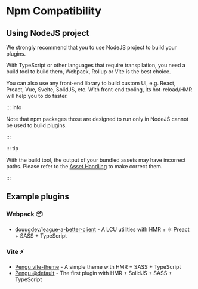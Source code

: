 # Npm Compatibility

## Using NodeJS project

We strongly recommend that you to use NodeJS project to build your plugins.

With TypeScript or other languages that require transpilation, you need a build
tool to build them, Webpack, Rollup or Vite is the best choice.

You can also use any front-end library to build custom UI, e.g. React, Preact,
Vue, Svelte, SolidJS, etc. With front-end tooling, its hot-reload/HMR will help
you to do faster.

::: info

Note that npm packages those are designed to run only in NodeJS cannot be used
to build plugins.

:::

::: tip

With the build tool, the output of your bundled assets may have incorrect paths.
Please refer to the [Asset Handling](/guide/asset-handling) to make correct
them.

:::

## Example plugins

### Webpack 📦

- [douugdev/league-a-better-client](https://github.com/douugdev/league-a-better-client) -
  A LCU utilities with HMR + ⚛ Preact + SASS + TypeScript

### Vite ⚡

- [Pengu vite-theme](https://github.com/PenguLoader/PenguLoader/blob/main/plugins/vite-theme) -
  A simple theme with HMR + SASS + TypeScript
- [Pengu @default](https://github.com/PenguLoader/PenguLoader/blob/main/plugins/@default) -
  The first plugin with HMR + SolidJS + SASS + TypeScript
